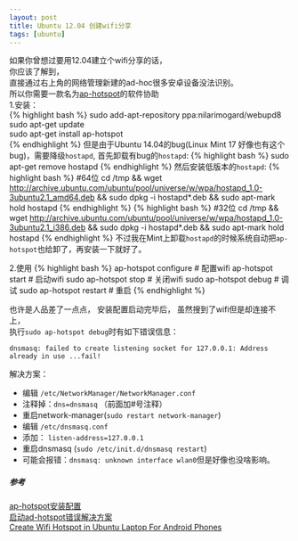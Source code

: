 ```yaml
---
layout: post
title: Ubuntu 12.04 创建wifi分享
tags: [ubuntu]
---
```


如果你曾想过要用12.04建立个wifi分享的话，  
你应该了解到，  
直接通过右上角的网络管理新建的ad-hoc很多安卓设备没法识别。  
所以你需要一款名为[ap-hotspot](http://www.ubuntuupdates.org/package/webupd8/raring/main/base/ap-hotspot)的软件协助  
1.安装：  
{% highlight bash %}
sudo add-apt-repository ppa:nilarimogard/webupd8  
sudo apt-get update  
sudo apt-get install ap-hotspot  
{% endhighlight %}
但是由于Ubuntu 14.04的bug(Linux Mint 17 好像也有这个bug)，需要降级`hostapd`,
首先卸载有bug的`hostapd`:
{% highlight bash %}
sudo apt-get remove hostapd
{% endhighlight %}
然后安装低版本的`hostapd`:
{% highlight bash %}
#64位
cd /tmp && wget http://archive.ubuntu.com/ubuntu/pool/universe/w/wpa/hostapd_1.0-3ubuntu2.1_amd64.deb && sudo dpkg -i hostapd*.deb && sudo apt-mark hold hostapd
{% endhighlight %}
{% highlight bash %}
#32位
cd /tmp && wget http://archive.ubuntu.com/ubuntu/pool/universe/w/wpa/hostapd_1.0-3ubuntu2.1_i386.deb && sudo dpkg -i hostapd*.deb && sudo apt-mark hold hostapd
{% endhighlight %}
不过我在Mint上卸载`hostapd`的时候系统自动把`ap-hotspot`也给卸了，再安装一下就好了。

2.使用
{% highlight bash %}
ap-hotspot configure    # 配置wifi
ap-hotspot start        # 启动wifi
sudo ap-hotspot stop    # 关闭wifi
sudo ap-hotspot debug   # 调试
sudo ap-hotspot restart # 重启
{% endhighlight %}

也许是人品差了一点点，  安装配置启动完毕后，  虽然搜到了wifi但是却连接不上，  
执行`sudo ap-hotspot debug`时有如下错误信息：  

`dnsmasq: failed to create listening socket for 127.0.0.1: Address already in use ...fail!` 

解决方案：  
* 编辑 `/etc/NetworkManager/NetworkManager.conf `  
* 注释掉：`dns=dnsmasq`  （前面加#号注释）  
* 重启network-manager(`sudo restart network-manager`)  
* 编辑 `/etc/dnsmasq.conf`  
* 添加： `listen-address=127.0.0.1`  
* 重启dnsmasq (`sudo /etc/init.d/dnsmasq restart`)  
* 可能会报错：`dnsmasq: unknown interface wlan0`但是好像也没啥影响。  

##### **参考**  
[ap-hotspot安装配置](http://unix.stackexchange.com/questions/80042/ubuntu-12-04-hotspot-wifi-network-not-visible-to-android-4-1-2)  
[启动ad-hotspot错误解决方案](http://askubuntu.com/questions/191226/dnsmasq-failed-to-create-listening-socket-for-port-53-address-already-in-use)  
[Create Wifi Hotspot in Ubuntu Laptop For Android Phones](http://ubuntuhandbook.org/index.php/2014/02/wifi-hotspot-ubuntu-laptop-android/)

